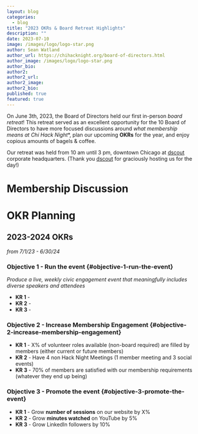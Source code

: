 ```yaml
---
layout: blog
categories: 
  - blog
title: "2023 OKRs & Board Retreat Highlights"
description: ""
date: 2023-07-10
image: /images/logo/logo-star.png
author: Sean Watland
author_url: https://chihacknight.org/board-of-directors.html
author_image: /images/logo/logo-star.png
author_bio: 
author2: 
author2_url: 
author2_image: 
author2_bio: 
published: true
featured: true
---
```

On June 3th, 2023, the Board of Directors held our first in-person *board retreat*! This retreat served as an excellent opportunity for the 10 Board of Directors to have more focused discussions around *what membership means at Chi Hack Night**, plan our upcoming **OKRs** for the year, and enjoy copious amounts of bagels & coffee. 

Our retreat was held from 10 am until 3 pm, downtown Chicago at [dscout](www.dscout.com) corporate headquarters. (Thank you [dscout](www.dscout.com) for graciously hosting us for the day!)

# Membership Discussion

# OKR Planning

## 2023-2024 OKRs
*from 7/1/23 - 6/30/24*

### **Objective 1 - Run the event** {#objective-1-run-the-event}
_Produce a live, weekly civic engagement event that meaningfully includes diverse speakers and attendees_
* **KR 1** - 
* **KR 2** - 
* **KR 3** - 

### **Objective 2 - Increase Membership Engagement** {#objective-2-increase-membership-engagement}
* **KR 1** - X% of volunteer roles available (non-board required) are filled by members (either current or future members)
* **KR 2** - Have 4 non Hack Night Meetings (1 member meeting and 3 social events) 
* **KR 3** - 70% of members are satisfied with our membership requirements (whatever they end up being)


### **Objective 3 - Promote the event** {#objective-3-promote-the-event}
* **KR 1** - Grow **number of sessions** on our website by X%
* **KR 2** - Grow **minutes watched** on YouTube by 5%
* **KR 3** - Grow LinkedIn followers by 10%


